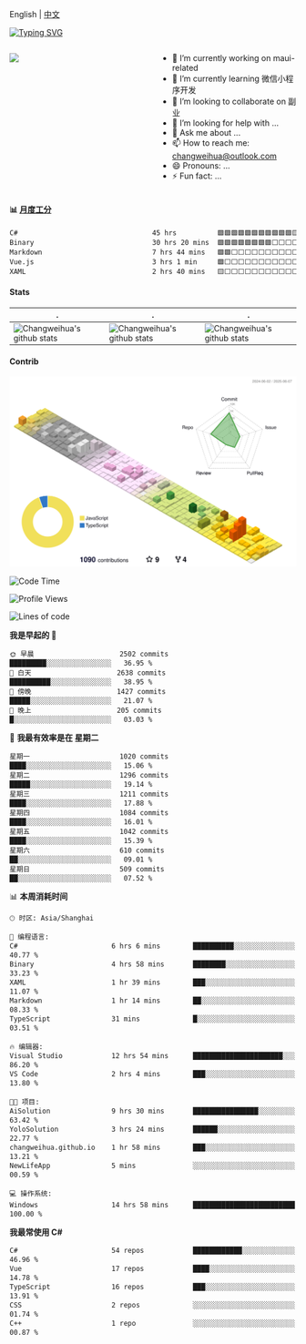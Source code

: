 English | [中文](README_CN.md)

[![Typing SVG](https://readme-typing-svg.herokuapp.com?color=%2336BCF7&center=true&vCenter=true&width=600&lines=Hi+there+👋,+I+am+Chang+Weihua;+Welcome+to+My+Profile!;Over+9+years+of+programming+experience;Always+learning+new+things+)](https://git.io/typing-svg)

<div style="display: grid;gap: 20px;grid-template-columns: repeat(auto-fit, minmax(240px, 1fr));">

[<img src="https://github-readme-stats.vercel.app/api?username=changweihua&show_icons=true&locale=cn" />](https://metrics.lecoq.io/changweihua#gh-light-mode-only)

<div>

- 🔭 I’m currently working on maui-related
- 🌱 I’m currently learning 微信小程序开发
- 👯 I’m looking to collaborate on 副业
- 🤔 I’m looking for help with ...
- 💬 Ask me about ...
- 📫 How to reach me: changweihua@outlook.com
- 😄 Pronouns: ...
- ⚡ Fun fact: ...

</div>

</div>

#### :bar_chart: [月度工分](https://github.com/changweihua/wakapi)

<!--START_SECTION:wakao-->

```txt
C#                                 45 hrs          🟩🟩🟩🟩🟩🟩🟩🟩🟩🟩🟩🟨⬜⬜⬜⬜⬜⬜⬜⬜⬜⬜⬜⬜⬜   46.53 %
Binary                             30 hrs 20 mins  🟩🟩🟩🟩🟩🟩🟩🟩⬜⬜⬜⬜⬜⬜⬜⬜⬜⬜⬜⬜⬜⬜⬜⬜⬜   31.38 %
Markdown                           7 hrs 44 mins   🟩🟩⬜⬜⬜⬜⬜⬜⬜⬜⬜⬜⬜⬜⬜⬜⬜⬜⬜⬜⬜⬜⬜⬜⬜   08.01 %
Vue.js                             3 hrs 1 min     🟩⬜⬜⬜⬜⬜⬜⬜⬜⬜⬜⬜⬜⬜⬜⬜⬜⬜⬜⬜⬜⬜⬜⬜⬜   03.14 %
XAML                               2 hrs 40 mins   🟨⬜⬜⬜⬜⬜⬜⬜⬜⬜⬜⬜⬜⬜⬜⬜⬜⬜⬜⬜⬜⬜⬜⬜⬜   02.76 %
```

<!--END_SECTION:wakao-->

#### Stats ####


| .                                                                                                                                            | .                                                                                                                                      | .                                                                                                                                                     |
| -------------------------------------------------------------------------------------------------------------------------------------------- | -------------------------------------------------------------------------------------------------------------------------------------- | ----------------------------------------------------------------------------------------------------------------------------------------------------- |
| ![Changweihua's github stats](https://github-readme-stats.vercel.app/api?username=changweihua&show_icons=true&theme=radical&hide_title=true) | ![Changweihua's github stats](https://github-readme-stats.vercel.app/api/top-langs/?username=changweihua&theme=radical&layout=compact) | ![Changweihua's github stats](https://github-readme-stats.vercel.app/api?username=changweihua&show_icons=true&theme=radical&include_all_commits=true) |


#### Contrib ####

<!--   profile-green-animate -->
![](./profile-3d-contrib/profile-south-season-animate.svg)

<!--START_SECTION:waka-->
![Code Time](http://img.shields.io/badge/Code%20Time-1%2C473%20hrs%2053%20mins-blue)

![Profile Views](http://img.shields.io/badge/%E4%B8%AA%E4%BA%BA%E8%B5%84%E6%96%99%E8%A7%82%E7%9C%8B%E6%AC%A1%E6%95%B0-1-blue)

![Lines of code](https://img.shields.io/badge/%E4%BB%8E%E3%80%8CHello%20World%E3%80%8D%E8%B5%B7%E6%88%91%E5%B7%B2%E7%BB%8F%E5%86%99%E4%BA%86-24.1%20million%20%E8%A1%8C%E4%BB%A3%E7%A0%81-blue)

**我是早起的 🐤** 

```text
🌞 早晨                     2502 commits        █████████░░░░░░░░░░░░░░░░   36.95 % 
🌆 白天                     2638 commits        ██████████░░░░░░░░░░░░░░░   38.95 % 
🌃 傍晚                     1427 commits        █████░░░░░░░░░░░░░░░░░░░░   21.07 % 
🌙 晚上                     205 commits         █░░░░░░░░░░░░░░░░░░░░░░░░   03.03 % 
```
📅 **我最有效率是在 星期二** 

```text
星期一                      1020 commits        ████░░░░░░░░░░░░░░░░░░░░░   15.06 % 
星期二                      1296 commits        █████░░░░░░░░░░░░░░░░░░░░   19.14 % 
星期三                      1211 commits        ████░░░░░░░░░░░░░░░░░░░░░   17.88 % 
星期四                      1084 commits        ████░░░░░░░░░░░░░░░░░░░░░   16.01 % 
星期五                      1042 commits        ████░░░░░░░░░░░░░░░░░░░░░   15.39 % 
星期六                      610 commits         ██░░░░░░░░░░░░░░░░░░░░░░░   09.01 % 
星期日                      509 commits         ██░░░░░░░░░░░░░░░░░░░░░░░   07.52 % 
```


📊 **本周消耗时间** 

```text
🕑︎ 时区: Asia/Shanghai

💬 编程语言: 
C#                       6 hrs 6 mins        ██████████░░░░░░░░░░░░░░░   40.77 % 
Binary                   4 hrs 58 mins       ████████░░░░░░░░░░░░░░░░░   33.23 % 
XAML                     1 hr 39 mins        ███░░░░░░░░░░░░░░░░░░░░░░   11.07 % 
Markdown                 1 hr 14 mins        ██░░░░░░░░░░░░░░░░░░░░░░░   08.33 % 
TypeScript               31 mins             █░░░░░░░░░░░░░░░░░░░░░░░░   03.51 % 

🔥 编辑器: 
Visual Studio            12 hrs 54 mins      ██████████████████████░░░   86.20 % 
VS Code                  2 hrs 4 mins        ███░░░░░░░░░░░░░░░░░░░░░░   13.80 % 

🐱‍💻 项目: 
AiSolution               9 hrs 30 mins       ████████████████░░░░░░░░░   63.42 % 
YoloSolution             3 hrs 24 mins       ██████░░░░░░░░░░░░░░░░░░░   22.77 % 
changweihua.github.io    1 hr 58 mins        ███░░░░░░░░░░░░░░░░░░░░░░   13.21 % 
NewLifeApp               5 mins              ░░░░░░░░░░░░░░░░░░░░░░░░░   00.59 % 

💻 操作系统: 
Windows                  14 hrs 58 mins      █████████████████████████   100.00 % 
```

**我最常使用 C#** 

```text
C#                       54 repos            ████████████░░░░░░░░░░░░░   46.96 % 
Vue                      17 repos            ████░░░░░░░░░░░░░░░░░░░░░   14.78 % 
TypeScript               16 repos            ███░░░░░░░░░░░░░░░░░░░░░░   13.91 % 
CSS                      2 repos             ░░░░░░░░░░░░░░░░░░░░░░░░░   01.74 % 
C++                      1 repo              ░░░░░░░░░░░░░░░░░░░░░░░░░   00.87 % 
```




<!--END_SECTION:waka-->


<!-- ![](assets/Bottom_down.svg) -->
